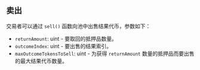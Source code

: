 ## 卖出

交易者可以通过 `sell()` 函数向池中出售结果代币，参数如下：

  * `returnAmount`: uint - 要取回的抵押品数量。
  * `outcomeIndex`: uint - 要出售的结果索引。
  * `maxOutcomeTokensToSell`: uint - 为获得 `returnAmount` 数量的抵押品而要出售的最大结果代币数量。
